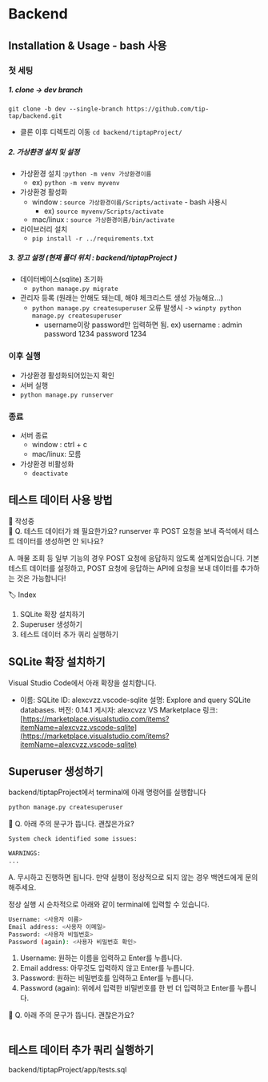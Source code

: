 # Backend

## Installation & Usage -  bash 사용
### 첫 세팅 
##### 1. clone -> dev branch
`git clone -b dev --single-branch https://github.com/tip-tap/backend.git`
- 클론 이후 디렉토리 이동 `cd backend/tiptapProject/`
   
##### 2. 가상환경 설치 및 설정
- 가상환경 설치 :`python -m venv 가상환경이름`
   - ex) `python -m venv myvenv`
- 가상환경 활성화
   - window : `source 가상환경이름/Scripts/activate`  - bash 사용시
       - ex) `source myvenv/Scripts/activate`
   - mac/linux : `source 가상환경이름/bin/activate`
- 라이브러리 설치
   - `pip install -r ../requirements.txt`
##### 3. 장고 설정  (현재 폴더 위치 : backend/tiptapProject )
- 데이터베이스(sqlite) 초기화
   - `python manage.py migrate`
- 관리자 등록 (원래는 안해도 돼는데, 해야 체크리스트 생성 가능해요...)
   - `python manage.py createsuperuser`   오류 발생시 ->  `winpty python manage.py createsuperuser`
       - username이랑 password만 입력하면 됨.  ex) username : admin  password 1234    password 1234

### 이후 실행
- 가상환경 활성화되어있는지 확인
- 서버 실행
- `python manage.py runserver`

### 종료
- 서버 종료
   - window : ctrl + c
   - mac/linux: 모름
- 가상환경 비활성화
   - `deactivate`



## 테스트 데이터 사용 방법

<aside>
🚧 작성중

</aside>

<aside>
💁 Q. 테스트 데이터가 왜 필요한가요? runserver 후 POST 요청을 보내 즉석에서 테스트 데이터를 생성하면 안 되나요?

A. 매물 조회 등 일부 기능의 경우 POST 요청에 응답하지 않도록 설계되었습니다. 기본 테스트 데이터를 설정하고, POST 요청에 응답하는 API에 요청을 보내 데이터를 추가하는 것은 가능합니다!

</aside>

<aside>
🏷️ Index

1. SQLite 확장 설치하기
2. Superuser 생성하기
3. 테스트 데이터 추가 쿼리 실행하기
</aside>

## SQLite 확장 설치하기



Visual Studio Code에서 아래 확장을 설치합니다.

- 이름: SQLite
ID: alexcvzz.vscode-sqlite
설명: Explore and query SQLite databases.
버전: 0.14.1
게시자: alexcvzz
VS Marketplace 링크: [https://marketplace.visualstudio.com/items?itemName=alexcvzz.vscode-sqlite](https://marketplace.visualstudio.com/items?itemName=alexcvzz.vscode-sqlite)

## Superuser 생성하기



backend/tiptapProject에서 terminal에 아래 명령어를 실행합니다

```bash
python manage.py createsuperuser
```

<aside>
💁 Q. 아래 주의 문구가 뜹니다. 괜찮은가요?

```bash
System check identified some issues:

WARNINGS:
...
```

A. 무시하고 진행하면 됩니다. 만약 실행이 정상적으로 되지 않는 경우 백엔드에게 문의해주세요.

</aside>

정상 실행 시 순차적으로 아래와 같이 terminal에 입력할 수 있습니다.

```bash
Username: <사용자 이름>
Email address: <사용자 이메일>
Password: <사용자 비밀번호>
Password (again): <사용자 비밀번호 확인>
```

1. Username:
원하는 이름을 입력하고 Enter를 누릅니다.
2. Email address:
아무것도 입력하지 않고 Enter를 누릅니다.
3. Password:
원하는 비밀번호를 입력하고 Enter를 누릅니다.
4. Password (again):
위에서 입력한 비밀번호를 한 번 더 입력하고 Enter를 누릅니다.

<aside>
💁 Q. 아래 주의 문구가 뜹니다. 괜찮은가요?

</aside>

```bash

```

## 테스트 데이터 추가 쿼리 실행하기



backend/tiptapProject/app/tests.sql
